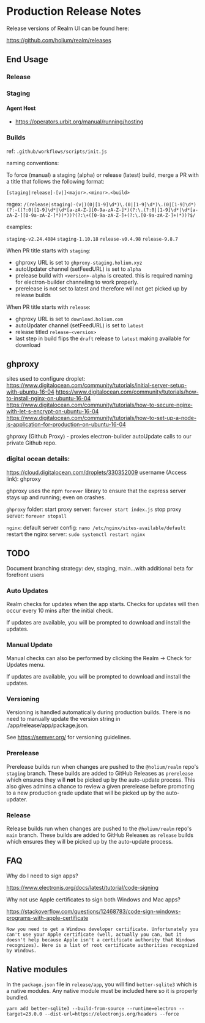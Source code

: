 # Production Release Notes

Release versions of Realm UI can be found here:

https://github.com/holium/realm/releases

## End Usage

### Release

### Staging

#### Agent Host

- https://operators.urbit.org/manual/running/hosting

### Builds

ref: `.github/workflows/scripts/init.js`

naming conventions:

To force (manual) a staging (alpha) or release (latest) build, merge a PR with a title that follows
the following format:

`[staging|release]-[v|]<major>.<minor>.<build>`

regex: `/(release|staging)-(v|)(0|[1-9]\d*)\.(0|[1-9]\d*)\.(0|[1-9]\d*)(?:-((?:0|[1-9]\d*|\d*[a-zA-Z-][0-9a-zA-Z-]*)(?:\.(?:0|[1-9]\d*|\d*[a-zA-Z-][0-9a-zA-Z-]*))*))?(?:\+([0-9a-zA-Z-]+(?:\.[0-9a-zA-Z-]+)*))?$/`

examples:

`staging-v2.24.4084`
`staging-1.10.18`
`release-v0.4.98`
`release-9.8.7`

When PR title starts with `staging`:

- ghproxy URL is set to `ghproxy-staging.holium.xyz`
- autoUpdater channel (setFeedURL) is set to `alpha`
- prelease build with `<version>-alpha` is created. this is required naming for electron-builder channeling to work properly.
- prerelease is not set to latest and therefore will not get picked up by release builds

When PR title starts with `release`:

- ghproxy URL is set to `download.holium.com`
- autoUpdater channel (setFeedURL) is set to `latest`
- release titled `release-<version>`
- last step in build flips the `draft` release to `latest` making available for download

## ghproxy

sites used to configure droplet:
https://www.digitalocean.com/community/tutorials/initial-server-setup-with-ubuntu-16-04
https://www.digitalocean.com/community/tutorials/how-to-install-nginx-on-ubuntu-16-04
https://www.digitalocean.com/community/tutorials/how-to-secure-nginx-with-let-s-encrypt-on-ubuntu-16-04
https://www.digitalocean.com/community/tutorials/how-to-set-up-a-node-js-application-for-production-on-ubuntu-16-04

ghproxy (Github Proxy) - proxies electron-builder autoUpdate calls to our private Github repo.

### digital ocean details:

https://cloud.digitalocean.com/droplets/330352009
username (Access link): ghproxy

ghproxy uses the npm `forever` library to ensure that the express server stays up and running; even on crashes.

`ghproxy` folder:
start proxy server: `forever start index.js`
stop proxy server: `forever stopall`

`nginx`:
default server config: `nano /etc/nginx/sites-available/default`
restart the nginx server: `sudo systemctl restart nginx`

## TODO

Document branching strategy: dev, staging, main...with additional beta for forefront users

### Auto Updates

Realm checks for updates when the app starts. Checks for updates will then occur every 10 mins after the initial check.

If updates are available, you will be prompted to download and install the updates.

### Manual Update

Manual checks can also be performed by clicking the Realm -> Check for Updates menu.

If updates are available, you will be prompted to download and install the updates.

### Versioning

Versioning is handled automatically during production builds. There is no need to manually update the version string in ./app/release/app/package.json.

See https://semver.org/ for versioning guidelines.

### Prerelease

Prerelease builds run when changes are pushed to the `@holium/realm` repo's `staging` branch. These builds are added to GitHub Releases as `prerelease` which ensures they will **not** be picked up by the auto-update process. This also gives admins a chance to review a given prerelease before promoting to a new production grade update that will be picked up by the auto-updater.

### Release

Release builds run when changes are pushed to the `@holium/realm` repo's `main` branch. These builds are added to GitHub Releases as `release` builds which ensures they will be picked up by the auto-update process.

## FAQ

Why do I need to sign apps?

https://www.electronjs.org/docs/latest/tutorial/code-signing

Why not use Apple certificates to sign both Windows and Mac apps?

https://stackoverflow.com/questions/12468783/code-sign-windows-programs-with-apple-certificate

```
Now you need to get a Windows developer certificate. Unfortunately you can't use your Apple certificate (well, actually you can, but it doesn't help because Apple isn't a certificate authority that Windows recognizes). Here is a list of root certificate authorities recognized by Windows.
```

## Native modules

In the `package.json` file in `release/app`, you will find `better-sqlite3` which is a native modules. Any native module must be included here so it is properly bundled.

`yarn add better-sqlite3 --build-from-source --runtime=electron --target=23.0.0 --dist-url=https://electronjs.org/headers --force`
